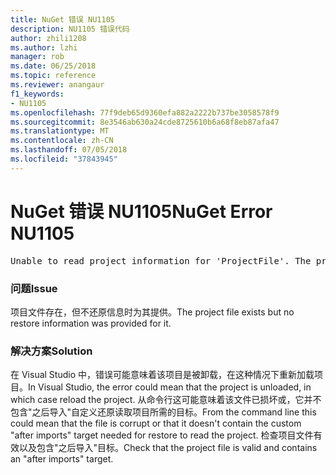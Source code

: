```yaml
---
title: NuGet 错误 NU1105
description: NU1105 错误代码
author: zhili1208
ms.author: lzhi
manager: rob
ms.date: 06/25/2018
ms.topic: reference
ms.reviewer: anangaur
f1_keywords:
- NU1105
ms.openlocfilehash: 77f9deb65d9360efa882a2222b737be3058578f9
ms.sourcegitcommit: 8e3546ab630a24cde8725610b6a68f8eb87afa47
ms.translationtype: MT
ms.contentlocale: zh-CN
ms.lasthandoff: 07/05/2018
ms.locfileid: "37843945"
---
```

# <a name="nuget-error-nu1105"></a><span data-ttu-id="0e060-103">NuGet 错误 NU1105</span><span class="sxs-lookup"><span data-stu-id="0e060-103">NuGet Error NU1105</span></span>

<pre>Unable to read project information for 'ProjectFile'. The project file may be invalid or missing targets required for restore.</pre>

### <a name="issue"></a><span data-ttu-id="0e060-104">问题</span><span class="sxs-lookup"><span data-stu-id="0e060-104">Issue</span></span>
<span data-ttu-id="0e060-105">项目文件存在，但不还原信息时为其提供。</span><span class="sxs-lookup"><span data-stu-id="0e060-105">The project file exists but no restore information was provided for it.</span></span>

### <a name="solution"></a><span data-ttu-id="0e060-106">解决方案</span><span class="sxs-lookup"><span data-stu-id="0e060-106">Solution</span></span>
<span data-ttu-id="0e060-107">在 Visual Studio 中，错误可能意味着该项目是被卸载，在这种情况下重新加载项目。</span><span class="sxs-lookup"><span data-stu-id="0e060-107">In Visual Studio, the error could mean that the project is unloaded, in which case reload the project.</span></span> <span data-ttu-id="0e060-108">从命令行这可能意味着该文件已损坏或，它并不包含"之后导入"自定义还原读取项目所需的目标。</span><span class="sxs-lookup"><span data-stu-id="0e060-108">From the command line this could mean that the file is corrupt or that it doesn't contain the custom "after imports" target needed for restore to read the project.</span></span> <span data-ttu-id="0e060-109">检查项目文件有效以及包含"之后导入"目标。</span><span class="sxs-lookup"><span data-stu-id="0e060-109">Check that the project file is valid and contains an "after imports" target.</span></span>